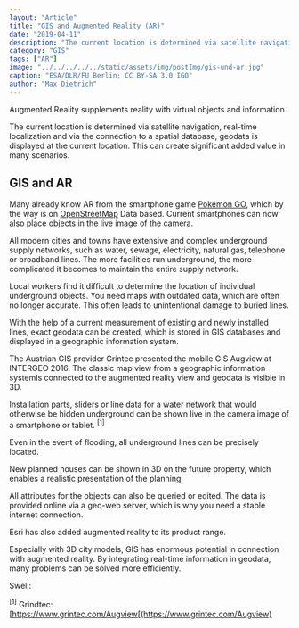 ```yaml
---
layout: "Article"
title: "GIS and Augmented Reality (AR)"
date: "2019-04-11"
description: "The current location is determined via satellite navigation, real-time localization and via the connection to a spatial database, geodata is displayed at the current location. This can create significant added value in many scenarios."
category: "GIS"
tags: ["AR"]
image: "../../../../../static/assets/img/postImg/gis-und-ar.jpg"
caption: "ESA/DLR/FU Berlin; CC BY-SA 3.0 IGO"
author: "Max Dietrich"
---
```


Augmented Reality supplements reality with virtual objects and information.

The current location is determined via satellite navigation, real-time localization and via the connection to a spatial database, geodata is displayed at the current location. This can create significant added value in many scenarios.

## GIS and AR

Many already know AR from the smartphone game [Pokémon GO](https://de.wikipedia.org/wiki/Pok%C3%A9mon_Go), which by the way is on [OpenStreetMap](https://www.openstreetmap.org/) Data based. Current smartphones can now also place objects in the live image of the camera.

All modern cities and towns have extensive and complex underground supply networks, such as water, sewage, electricity, natural gas, telephone or broadband lines. The more facilities run underground, the more complicated it becomes to maintain the entire supply network.

Local workers find it difficult to determine the location of individual underground objects. You need maps with outdated data, which are often no longer accurate. This often leads to unintentional damage to buried lines.

With the help of a current measurement of existing and newly installed lines, exact geodata can be created, which is stored in GIS databases and displayed in a geographic information system.

The Austrian GIS provider Grintec presented the mobile GIS Augview at INTERGEO 2016. The classic map view from a geographic information systemIs connected to the augmented reality view and geodata is visible in 3D.


Installation parts, sliders or line data for a water network that would otherwise be hidden underground can be shown live in the camera image of a smartphone or tablet. <sup> [1] </sup>

Even in the event of flooding, all underground lines can be precisely located.

New planned houses can be shown in 3D on the future property, which enables a realistic presentation of the planning.

All attributes for the objects can also be queried or edited. The data is provided online via a geo-web server, which is why you need a stable internet connection.

Esri has also added augmented reality to its product range.

Especially with 3D city models, GIS has enormous potential in connection with augmented reality. By integrating real-time information in geodata, many problems can be solved more efficiently.

Swell:

<sup>[1]</sup> Grindtec: [https://www.grintec.com/Augview[(https://www.grintec.com/Augview)